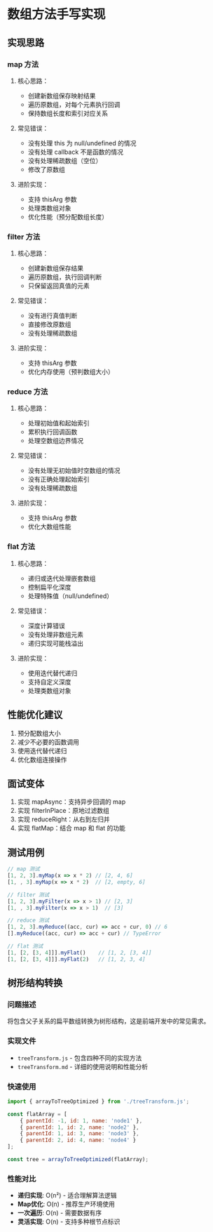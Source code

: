 # 数组方法手写实现

## 实现思路

### map 方法
1. 核心思路：
   - 创建新数组保存映射结果
   - 遍历原数组，对每个元素执行回调
   - 保持数组长度和索引对应关系

2. 常见错误：
   - 没有处理 this 为 null/undefined 的情况
   - 没有处理 callback 不是函数的情况
   - 没有处理稀疏数组（空位）
   - 修改了原数组

3. 进阶实现：
   - 支持 thisArg 参数
   - 处理类数组对象
   - 优化性能（预分配数组长度）

### filter 方法
1. 核心思路：
   - 创建新数组保存结果
   - 遍历原数组，执行回调判断
   - 只保留返回真值的元素

2. 常见错误：
   - 没有进行真值判断
   - 直接修改原数组
   - 没有处理稀疏数组

3. 进阶实现：
   - 支持 thisArg 参数
   - 优化内存使用（预判数组大小）

### reduce 方法
1. 核心思路：
   - 处理初始值和起始索引
   - 累积执行回调函数
   - 处理空数组边界情况

2. 常见错误：
   - 没有处理无初始值时空数组的情况
   - 没有正确处理起始索引
   - 没有处理稀疏数组

3. 进阶实现：
   - 支持 thisArg 参数
   - 优化大数组性能

### flat 方法
1. 核心思路：
   - 递归或迭代处理嵌套数组
   - 控制扁平化深度
   - 处理特殊值（null/undefined）

2. 常见错误：
   - 深度计算错误
   - 没有处理非数组元素
   - 递归实现可能栈溢出

3. 进阶实现：
   - 使用迭代替代递归
   - 支持自定义深度
   - 处理类数组对象

## 性能优化建议

1. 预分配数组大小
2. 减少不必要的函数调用
3. 使用迭代替代递归
4. 优化数组连接操作

## 面试变体

1. 实现 mapAsync：支持异步回调的 map
2. 实现 filterInPlace：原地过滤数组
3. 实现 reduceRight：从右到左归并
4. 实现 flatMap：结合 map 和 flat 的功能

## 测试用例

```javascript
// map 测试
[1, 2, 3].myMap(x => x * 2) // [2, 4, 6]
[1, , 3].myMap(x => x * 2)  // [2, empty, 6]

// filter 测试
[1, 2, 3].myFilter(x => x > 1) // [2, 3]
[1, , 3].myFilter(x => x > 1)  // [3]

// reduce 测试
[1, 2, 3].myReduce((acc, cur) => acc + cur, 0) // 6
[].myReduce((acc, cur) => acc + cur) // TypeError

// flat 测试
[1, [2, [3, 4]]].myFlat()    // [1, 2, [3, 4]]
[1, [2, [3, 4]]].myFlat(2)   // [1, 2, 3, 4]
```

## 树形结构转换

### 问题描述
将包含父子关系的扁平数组转换为树形结构，这是前端开发中的常见需求。

### 实现文件
- `treeTransform.js` - 包含四种不同的实现方法
- `treeTransform.md` - 详细的使用说明和性能分析

### 快速使用
```javascript
import { arrayToTreeOptimized } from './treeTransform.js';

const flatArray = [
    { parentId: -1, id: 1, name: 'node1' },
    { parentId: 1, id: 2, name: 'node2' },
    { parentId: 1, id: 3, name: 'node3' },
    { parentId: 2, id: 4, name: 'node4' }
];

const tree = arrayToTreeOptimized(flatArray);
```

### 性能对比
- **递归实现**: O(n²) - 适合理解算法逻辑
- **Map优化**: O(n) - 推荐生产环境使用
- **一次遍历**: O(n) - 需要数据有序
- **灵活实现**: O(n) - 支持多种根节点标识
